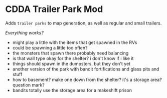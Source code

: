 # CDDA Trailer Park Mod

Adds `trailer parks` to map generation, as well as regular and small trailers.

*Everything works?*
+ might play a little with the items that get spawned in the RVs
+ could be spawning a little too often?
+ the monsters that spawn there probably need balancing
+ is that wall type okay for the shelter? i don't know if i like it
+ things should spawn in the dumpsters, but they don't yet
+ another version of the park with bandit fortifications and glass pits and stuff
+ how to basement? make one down from the shelter? it's a storage area? question mark?
+ bandits totally use the storage area for a makeshift prison